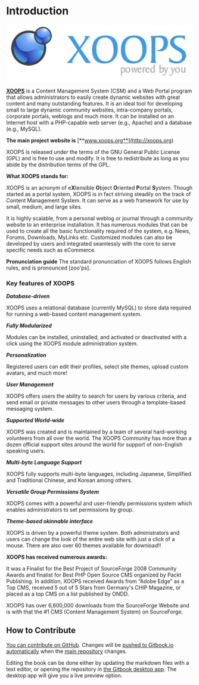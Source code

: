 # Introduction

![Alternative text](.gitbook/assets/logoxoops2.jpg)

[**XOOPS**](http://www.xoops.org) is a Content Management System \(CSM\) and a Web Portal program that allows administrators to easily create dynamic websites with great content and many outstanding features. It is an ideal tool for developing small to large dynamic community websites, intra-company portals, corporate portals, weblogs and much more. It can be installed on an Internet host with a PHP-capable web server \(e.g., Apache\) and a database \(e.g., MySQL\).

**The main project website is** [**www.xoops.org**](http://xoops.org)

XOOPS is released under the terms of the GNU General Public License \(GPL\) and is free to use and modify. It is free to redistribute as long as you abide by the distribution terms of the GPL.

**What XOOPS stands for:**

XOOPS is an acronym of e**X**tensible **O**bject **O**riented **P**ortal **S**ystem. Though started as a portal system, XOOPS is in fact striving steadily on the track of Content Management System. It can serve as a web framework for use by small, medium, and large sites.

It is highly scalable, from a personal weblog or journal through a community website to an enterprise installation. It has numerous modules that can be used to create all the basic functionality required of the system, e.g. News, Forums, Downloads, MyLinks etc. Customized modules can also be developed by users and integrated seamlessly with the core to serve specific needs such as eCommerce.

**Pronunciation guide** The standard pronunciation of XOOPS follows English rules, and is pronounced \[zoo'ps\].

### **Key features of XOOPS**

_**Database-driven**_

XOOPS uses a relational database \(currently MySQL\) to store data required for running a web-based content management system.

_**Fully Modularized**_

Modules can be installed, uninstalled, and activated or deactivated with a click using the XOOPS module administration system.

_**Personalization**_

Registered users can edit their profiles, select site themes, upload custom avatars, and much more!

_**User Management**_

XOOPS offers users the ability to search for users by various criteria, and send email or private messages to other users through a template-based messaging system.

_**Supported World-wide**_

XOOPS was created and is maintained by a team of several hard-working volunteers from all over the world. The XOOPS Community has more than a dozen official support sites around the world for support of non-English speaking users.

_**Multi-byte Language Support**_

XOOPS fully supports multi-byte languages, including Japanese, Simplified and Traditional Chinese, and Korean among others.

_**Versatile Group Permissions System**_

XOOPS comes with a powerful and user-friendly permissions system which enables administrators to set permissions by group.

_**Theme-based skinnable interface**_

XOOPS is driven by a powerful theme system. Both administrators and users can change the look of the entire web site with just a click of a mouse. There are also over 60 themes available for download!!

**XOOPS has received numerous awards:**

It was a Finalist for the Best Project of SourceForge 2008 Community Awards and finalist for Best PHP Open Source CMS organized by Packt Publishing. In addition, XOOPS received Awards from “Adobe Edge” as a Top CMS, received 5 out of 5 Stars from Germany's CHIP Magazine, or placed as a top CMS on a list published by ONDD.

XOOPS has over 6,600,000 downloads from the SourceForge Website and is with that the \#1 CMS \(Content Management System\) on SourceForge.

## How to Contribute

[You can contribute on GitHub](https://github.com/XoopsDocs/xoops-operations-guide). Changes will be [pushed to Gitbook.io automatically](https://www.gitbook.com/book/xoops/xoops-operations-guide/activity) when the [main repository](https://github.com/XoopsDocs/xoops-operations-guide) changes.

Editing the book can be done either by updating the markdown files with a text editor, or opening the repository in [the Gitbook desktop app](https://github.com/GitbookIO/editor/blob/master/README.md). The desktop app will give you a live preview option.

